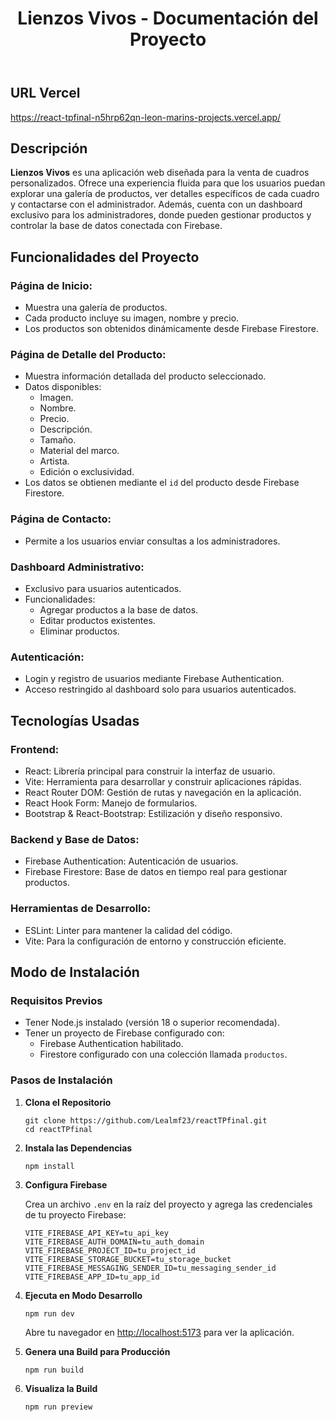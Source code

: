 <!DOCTYPE html>
<html lang="es">

<body>
    <header>
        <h1>Lienzos Vivos - Documentación del Proyecto</h1>
    </header>
    <main>
        <section>
            <h2>URL Vercel</h2> <a href="https://react-tpfinal-n5hrp62qn-leon-marins-projects.vercel.app/" target:"_black">https://react-tpfinal-n5hrp62qn-leon-marins-projects.vercel.app/</a>
            <h2>Descripción</h2>
            <p>
                <strong>Lienzos Vivos</strong> es una aplicación web diseñada para la venta de cuadros personalizados. Ofrece una experiencia fluida para que los usuarios puedan explorar una galería de productos, ver detalles específicos de cada cuadro y contactarse con el administrador. Además, cuenta con un dashboard exclusivo para los administradores, donde pueden gestionar productos y controlar la base de datos conectada con Firebase.
            </p>
        </section>
        <section>
            <h2>Funcionalidades del Proyecto</h2>
            <h3>Página de Inicio:</h3>
            <ul>
                <li>Muestra una galería de productos.</li>
                <li>Cada producto incluye su imagen, nombre y precio.</li>
                <li>Los productos son obtenidos dinámicamente desde Firebase Firestore.</li>
            </ul>
            <h3>Página de Detalle del Producto:</h3>
            <ul>
                <li>Muestra información detallada del producto seleccionado.</li>
                <li>Datos disponibles:
                    <ul>
                        <li>Imagen.</li>
                        <li>Nombre.</li>
                        <li>Precio.</li>
                        <li>Descripción.</li>
                        <li>Tamaño.</li>
                        <li>Material del marco.</li>
                        <li>Artista.</li>
                        <li>Edición o exclusividad.</li>
                    </ul>
                </li>
                <li>Los datos se obtienen mediante el <code>id</code> del producto desde Firebase Firestore.</li>
            </ul>
            <h3>Página de Contacto:</h3>
            <ul>
                <li>Permite a los usuarios enviar consultas a los administradores.</li>
            </ul>
            <h3>Dashboard Administrativo:</h3>
            <ul>
                <li>Exclusivo para usuarios autenticados.</li>
                <li>Funcionalidades:
                    <ul>
                        <li>Agregar productos a la base de datos.</li>
                        <li>Editar productos existentes.</li>
                        <li>Eliminar productos.</li>
                    </ul>
                </li>
            </ul>
            <h3>Autenticación:</h3>
            <ul>
                <li>Login y registro de usuarios mediante Firebase Authentication.</li>
                <li>Acceso restringido al dashboard solo para usuarios autenticados.</li>
            </ul>
        </section>
        <section>
            <h2>Tecnologías Usadas</h2>
            <h3>Frontend:</h3>
            <ul>
                <li>React: Librería principal para construir la interfaz de usuario.</li>
                <li>Vite: Herramienta para desarrollar y construir aplicaciones rápidas.</li>
                <li>React Router DOM: Gestión de rutas y navegación en la aplicación.</li>
                <li>React Hook Form: Manejo de formularios.</li>
                <li>Bootstrap & React-Bootstrap: Estilización y diseño responsivo.</li>
            </ul>
            <h3>Backend y Base de Datos:</h3>
            <ul>
                <li>Firebase Authentication: Autenticación de usuarios.</li>
                <li>Firebase Firestore: Base de datos en tiempo real para gestionar productos.</li>
            </ul>
            <h3>Herramientas de Desarrollo:</h3>
            <ul>
                <li>ESLint: Linter para mantener la calidad del código.</li>
                <li>Vite: Para la configuración de entorno y construcción eficiente.</li>
            </ul>
        </section>
        <section>
            <h2>Modo de Instalación</h2>
            <h3>Requisitos Previos</h3>
            <ul>
                <li>Tener Node.js instalado (versión 18 o superior recomendada).</li>
                <li>Tener un proyecto de Firebase configurado con:
                    <ul>
                        <li>Firebase Authentication habilitado.</li>
                        <li>Firestore configurado con una colección llamada <code>productos</code>.</li>
                    </ul>
                </li>
            </ul>
            <h3>Pasos de Instalación</h3>
            <ol>
                <li>
                    <strong>Clona el Repositorio</strong>
                    <pre><code>git clone https://github.com/Lealmf23/reactTPfinal.git
cd reactTPfinal
</code></pre>
                </li>
                <li>
                    <strong>Instala las Dependencias</strong>
                    <pre><code>npm install</code></pre>
                </li>
                <li>
                    <strong>Configura Firebase</strong>
                    <p>Crea un archivo <code>.env</code> en la raíz del proyecto y agrega las credenciales de tu proyecto Firebase:</p>
                    <pre><code>VITE_FIREBASE_API_KEY=tu_api_key
VITE_FIREBASE_AUTH_DOMAIN=tu_auth_domain
VITE_FIREBASE_PROJECT_ID=tu_project_id
VITE_FIREBASE_STORAGE_BUCKET=tu_storage_bucket
VITE_FIREBASE_MESSAGING_SENDER_ID=tu_messaging_sender_id
VITE_FIREBASE_APP_ID=tu_app_id
</code></pre>
                </li>
                <li>
                    <strong>Ejecuta en Modo Desarrollo</strong>
                    <pre><code>npm run dev</code></pre>
                    <p>Abre tu navegador en <a href="http://localhost:5173" target="_blank">http://localhost:5173</a> para ver la aplicación.</p>
                </li>
                <li>
                    <strong>Genera una Build para Producción</strong>
                    <pre><code>npm run build</code></pre>
                </li>
                <li>
                    <strong>Visualiza la Build</strong>
                    <pre><code>npm run preview</code></pre>
                </li>
            </ol>
        </section>
    </main>
</body>
</html>
